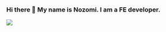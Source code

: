 ### Hi there 👋 My name is Nozomi. I am a FE developer.


<!-- 🌐 Please visit my website at https://nozomione.online (🗒️ creared in 2021).-->

![](https://komarev.com/ghpvc/?username=nozomione&color=lightgray)
<!--
**nozomione/nozomione** is a ✨ _special_ ✨ repository because its `README.md` (this file) appears on your GitHub profile.

![](https://komarev.com/ghpvc/?username=nozomione&color=lightgray)

Here are some ideas to get you started:

- 🔭 I’m currently working on ...
- 🌱 I’m currently learning ...
- 👯 I’m looking to collaborate on ...
- 🤔 I’m looking for help with ...
- 💬 Ask me about ...
- 📫 How to reach me: ...
- 😄 Pronouns: ...
- ⚡ Fun fact: ...
-->
